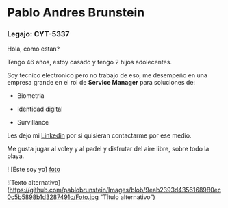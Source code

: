# Pablo Andres Brunstein

### Legajo: CYT-5337

Hola, como estan?

Tengo 46 años, estoy casado y tengo 2 hijos adolecentes.

Soy tecnico electronico pero no trabajo de eso, me desempeño en una empresa grande en el rol de **Service Manager** para soluciones de:

* Biometria

* Identidad digital

* Survillance

Les dejo mi [Linkedin] por si quisieran contactarme por ese medio.

Me gusta jugar al voley y al padel y disfrutar del aire libre, sobre todo la playa.

! [Este soy yo] [foto]

![Texto alternativo] (https://github.com/pablobrunstein/Images/blob/9eab2393d4356168980ec0c5b5898b1d3287491c/Foto.jpg "Título alternativo")

[Linkedin]: https://www.linkedin.com/in/pablobrunstein/

[foto]: https://github.com/pablobrunstein/Images/blob/9eab2393d4356168980ec0c5b5898b1d3287491c/Foto.jpg


